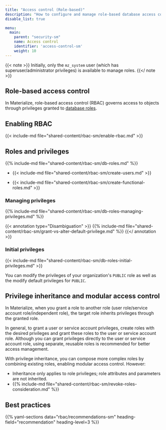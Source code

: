 ```yaml
---
title: "Access control (Role-based)"
description: "How to configure and manage role-based database access control (RBAC) in Materialize."
disable_list: true

menu:
  main:
    parent: "security-sm"
    name: Access control
    identifier: 'access-control-sm'
    weight: 10
---
```


{{< note >}}
Initially, only the `mz_system` user (which has superuser/administrator
privileges) is available to manage roles.
{{</ note >}}

<a name="role-based-access-control-rbac" ></a>

## Role-based access control

In Materialize, role-based access control (RBAC) governs access to objects
through privileges granted to [database
roles](/security/self-managed/access-control/manage-roles/).

## Enabling RBAC

{{< include-md file="shared-content/rbac-sm/enable-rbac.md" >}}

## Roles and privileges

{{% include-md file="shared-content/rbac-sm/db-roles.md" %}}

- {{< include-md file="shared-content/rbac-sm/create-users.md" >}}

- {{< include-md file="shared-content/rbac-sm/create-functional-roles.md" >}}

### Managing privileges

{{% include-md file="shared-content/rbac-sm/db-roles-managing-privileges.md" %}}

{{< annotation type="Disambiguation" >}}
{{% include-md file="shared-content/rbac-sm/grant-vs-alter-default-privilege.md"
%}}
{{</ annotation >}}

### Initial privileges

{{< include-md file="shared-content/rbac-sm/db-roles-initial-privileges.md" >}}

You can modify the privileges of your organization's `PUBLIC` role as well as
the modify default privileges for `PUBLIC`.

## Privilege inheritance and modular access control

In Materialize, when you grant a role to another role (user role/service account
role/independent role), the target role inherits privileges through the granted
role.

In general, to grant a user or service account privileges, create roles with the
desired privileges and grant these roles to the user or service account role.
Although you can grant privileges directly to the user or service account role,
using separate, reusable roles is recommended for better access management.

With privilege inheritance, you can compose more complex roles by
combining existing roles, enabling modular access control. However:

- Inheritance only applies to role privileges; role attributes and parameters
  are not inherited.
- {{% include-md file="shared-content/rbac-sm/revoke-roles-consideration.md" %}}

## Best practices

{{% yaml-sections data="rbac/recommendations-sm" heading-field="recommendation" heading-level=3 %}}

